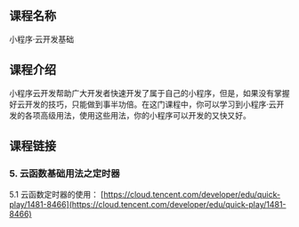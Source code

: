 ## 课程名称

小程序·云开发基础

## 课程介绍

小程序云开发帮助广大开发者快速开发了属于自己的小程序，但是，如果没有掌握好云开发的技巧，只能做到事半功倍。在这门课程中，你可以学习到小程序·云开发的各项高级用法，使用这些用法，你的小程序可以开发的又快又好。

## 课程链接

### 5. 云函数基础用法之定时器

5.1 云函数定时器的使用：
[https://cloud.tencent.com/developer/edu/quick-play/1481-8466](https://cloud.tencent.com/developer/edu/quick-play/1481-8466)
